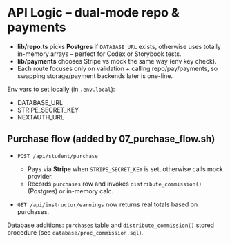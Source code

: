 # API Logic – dual-mode repo & payments

* **lib/repo.ts** picks **Postgres** if `DATABASE_URL` exists, otherwise uses
  totally in-memory arrays – perfect for Codex or Storybook tests.
* **lib/payments** chooses Stripe vs mock the same way (env key check).
* Each route focuses only on validation + calling repo/pay/payments, so
  swapping storage/payment backends later is one-line.

Env vars to set locally (in `.env.local`):

* DATABASE_URL
* STRIPE_SECRET_KEY
* NEXTAUTH_URL


## Purchase flow (added by 07_purchase_flow.sh)

* `POST /api/student/purchase`  
  * Pays via **Stripe** when `STRIPE_SECRET_KEY` is set, otherwise calls mock provider.  
  * Records `purchases` row and invokes `distribute_commission()` (Postgres) or in-memory calc.  

* `GET /api/instructor/earnings` now returns real totals based on purchases.

Database additions: `purchases` table and `distribute_commission()` stored procedure (see `database/proc_commission.sql`).
